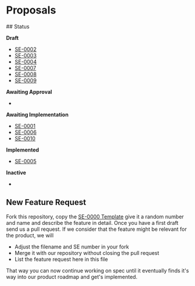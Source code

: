 # Proposals


## Status

**Draft**

- [SE-0002](0002-competition-map.md)
- [SE-0003](0003-burnable-discounts.md)
- [SE-0004](0004-payment-requests.md)
- [SE-0007](0007-reports.md)
- [SE-0008](0008-event-bus.md)
- [SE-0009](0009-referral-discounts.md)

**Awaiting Approval**

-

**Awaiting Implementation**

- [SE-0001](0001-open-source.md)
- [SE-0006](0006-venues.md)
- [SE-0010](0010-dynamic-filters.md)

**Implemented**

- [SE-0005](0005-catalogs.md)

**Inactive**

-

## New Feature Request

Fork this repository, copy the [SE-0000 Template](0000-proposal-template.md) give it a random number and name and describe the feature in detail.
Once you have a first draft send us a pull request. If we consider that the feature might be relevant for the product, we will
- Adjust the filename and SE number in your fork
- Merge it with our repository without closing the pull request
- List the feature request here in this file


That way you can now continue working on spec until it eventually finds it's way into our product roadmap and get's implemented.
